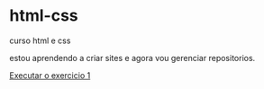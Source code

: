 # html-css
 curso html e css

 estou aprendendo a criar sites e agora vou gerenciar repositorios.

 <a href="https://wesleyalvesdasilva.github.io/html-css/exercicios/exe1/index.html"> Executar o exercicio 1 </a>